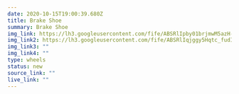 ```yaml
---
date: 2020-10-15T19:00:39.680Z
title: Brake Shoe
summary: Brake Shoe
img_link: https://lh3.googleusercontent.com/fife/ABSRlIpby01brjmwM5azH-moJJospglNFSX3eBJ4KI2M9qHC0aPIrcpKZBryu7fD3DdWmVj0cK0qByoxeICszOHxuAyvFFIO9EwJepZrfBGjL--uSKh6tlT_D5IjDD6BtQREbQik6tQpuQZ8h39fDVVOyDnw3km7Uv-K6JxRFNuF2xfwUALYP82YtMvsY_Sk1embTX0K_O1PVlPYg8I4XwUoOS0g1JyJ_OWQC78XaN8bLtW6B8VL0-4qXe7Td0DkG-SE8CSAW-dOuA_xDlSgGuOzAVV5BpP3VSURHsyY56h26zNblQ3G_DPc-tbv6bhGFRh8oSe2bpEU1DtDklS5JRgp8o9lA3n7RyYsDQi-ngqppCEB2kG75JR-xapaRc2fGvce-90tJvSJSTk37bXQIbZER4WVh5tSQcIn6VQ-5rNDwn26RdF24_ZiC6qJYwTXHE-Cf1jSc76M-P18ymySXhfDJthxDbrucOa5xDYfAyN5XpnC2iNqqMuWG6pXkJmYSjJy1HzEn1lWB632qUc8H05dWNNe8XZzSz_2f_jTx5rdLwg1K-Ogr2bN2C2-X7kEK1ngomaAACQVsj4oUbuYcYfEHLmVP9ASpipLADC22kLgA_9ZfY-EI1phPypUJcSQGyn716qUNIr1ipmDHWVx8ZuOsA0R6e9KcpFgXWjfFQXy8-DPwKfwjIB7Q-r6w_8UfJXPGPj0D0zXteMC69_jrhSjLJnW278nJgRB6w=w795-h666-ft
img_link2: https://lh3.googleusercontent.com/fife/ABSRlIqjggy5Hqtc_fudI7L1mZkONaamU8Bu5uhNqKrgBAb8lszByELJ-9G5PTuaWPxCzQAnVo7I-Ikb_k_IvxTLZ_bn3vPnTaFFGFtvYjzxiHzhUPv2MYEbV_vNmCDS4vrLONwLZ74HgSbkoYrcSNbSWOrZm8CzrlAtvOg_iTSsAaHUzEr6KaAo7wafplbPko_n4p1z2Fm7zbP404rEf6GC2ZGmDfBE61MhH4gDGasQ6U3VaNMIXOgajgvOniFZ9FHz-5qMN-DRYXHHCRcqc-tIe7ZU9S3V4QLvm8dx0fdz4qyvv3OPyShWk0HqSOTVjTdTZU8btCuUANSLma_c1mcbr3lYy_wEjuYQJeNoWqRElDZ5gpkGKvhthmdOQoijgkCR6QIKwmNZiTMtpNn2SdEofJ5FDpswehoJ-eeaHlh4O1uMbpZXL4kTisulLdzVgD7IP0FSlbOvejfeHTczUic3OopzBJcdv3lQbJObJAVBlhqcY8NVPe3g2q4CeGJGrTP3mwAsT-K0l8wBZt7TDgT5WoQXaMa_CSYbOh8k3YxWKPrG0CKRU2kxM_hIPZ-2aj-MrHzphreDpsSlbzhI4ZFtaau2nscMWPpFtnuno3dmVPGAmwdoMvuS3_G3waOkxdndYCreWZ8tkiRA1o2iO3reichV1mV4ZFRCS-S5L6gc0h-2of83cYHGQ9iIn4-XQ35ImuQGptzaCt5fpV9AGLobv1nJ79C96xBytg=w795-h666-ft
img_link3: ""
img_link4: ""
type: wheels
status: new
source_link: ""
live_link: ""
---
```

